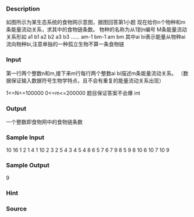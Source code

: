 
### Description
如图所示为某生态系统的食物网示意图，据图回答第1小题
现在给你n个物种和m条能量流动关系，求其中的食物链条数。
物种的名称为从1到n编号
M条能量流动关系形如
a1 b1
a2 b2
a3 b3
......
am-1 bm-1
am bm
其中ai bi表示能量从物种ai流向物种bi,注意单独的一种孤立生物不算一条食物链


### Input

第一行两个整数n和m,接下来m行每行两个整数ai bi描述m条能量流动关系。
（数据保证输入数据符号生物学特点，且不会有重复的能量流动关系出现）

1<=N<=100000 0<=m<=200000
题目保证答案不会爆 int

### Output
一个整数即食物网中的食物链条数

### Sample Input
10 16
1 2
1 4
1 10
2 3
2 5
4 3
4 5
4 8
6 5
7 6
7 9
8 5
9 8
10 6
10 7
10 9
### Sample Output
9
### Hint

### Source
